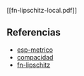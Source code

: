[[fn-lipschitz-local.pdf]]

## Referencias
- [esp-metrico](./esp-metrico.md)
- [compacidad](./compacidad.md)
- [fn-lipschitz](./fn-lipschitz.md)
